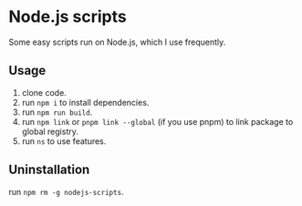 # Node.js scripts

Some easy scripts run on Node.js, which I use frequently.

## Usage

1. clone code.
2. run `npm i` to install dependencies.
3. run `npm run build`.
4. run `npm link` or `pnpm link --global` (if you use pnpm) to link package to global registry.
5. run `ns` to use features.

## Uninstallation

run `npm rm -g nodejs-scripts`.
